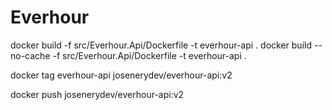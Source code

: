 # Everhour

docker build -f src/Everhour.Api/Dockerfile -t everhour-api .
docker build --no-cache -f src/Everhour.Api/Dockerfile -t everhour-api .


docker tag everhour-api josenerydev/everhour-api:v2

docker push josenerydev/everhour-api:v2
